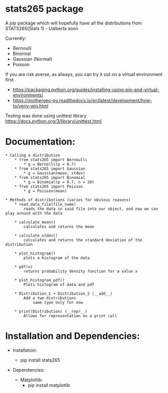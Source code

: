 # stats265 package
A pip package which will hopefully have all the distributions from STATS265(Stats 1) - Ualberta soon


Currently:
* Bernoulli
* Binomial
* Gaussian (Normal)
* Poisson



If you are risk averse, as always, you can try it out on a virtual environment first
* https://packaging.python.org/guides/installing-using-pip-and-virtual-environments/
* https://mothergeo-py.readthedocs.io/en/latest/development/how-to/venv-win.html


Testing was done using unittest library https://docs.python.org/3/library/unittest.html

# Documentation:
    * Calling a distribution
        * from stats265 import Bernoulli
            * g = Bernolli(p = 0.7)
        * from stats265 import Gaussian
            * g = Gaussian(mean, stdev)
        * from stats265 import Binomial
            * g = Binomial(p = 0.7, n = 20)
        * from stats265 import Poisson
            * g = Poisson(mean)

    * Methods of distributions (varies for obvious reasons)
        * read_data_file(file_name)
            reads the data in said file into our object, and now we can play around with the data

        * calculate_mean()
            calculates and returns the mean
            
        * calculate_stdev()
            calculates and returns the standard deviation of the distribution

        * plot_histogram()
            plots a histogram of the data

        * pdf(x)
            returns probability density function for a value x

        * plot_histogram_pdf()
            Plots histogram of data and pdf

        * Distribution_1 + Distribution_2 (__add__)
            Add a two distributions
                same type only for now

        * print(Distribution) (__repr__)
            Allows for representation on a print call
    


# Installation and Dependencies:
* Installation:
    * pip install stats265
 
* Dependencies:
    * Matplotlib:
        * pip install matplotlib

